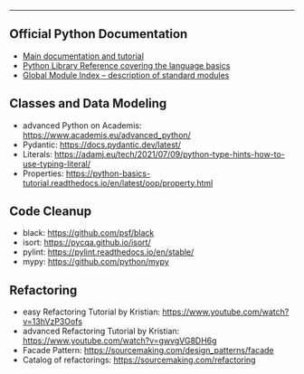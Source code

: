 
----

## Official Python Documentation

* [Main documentation and tutorial](http://www.python.org/doc)
* [Python Library Reference covering the language basics](https://docs.python.org/3/library/index.html)
* [Global Module Index – description of standard modules](https://docs.python.org/3/py-modindex.html)


## Classes and Data Modeling

- advanced Python on Academis: https://www.academis.eu/advanced_python/
- Pydantic: https://docs.pydantic.dev/latest/
- Literals: https://adamj.eu/tech/2021/07/09/python-type-hints-how-to-use-typing-literal/
- Properties: https://python-basics-tutorial.readthedocs.io/en/latest/oop/property.html

## Code Cleanup
- black: https://github.com/psf/black
- isort: https://pycqa.github.io/isort/
- pylint: https://pylint.readthedocs.io/en/stable/
- mypy: https://github.com/python/mypy

## Refactoring
- easy Refactoring Tutorial by Kristian: https://www.youtube.com/watch?v=13hVzP3Oofs
- advanced Refactoring Tutorial by Kristian: https://www.youtube.com/watch?v=gwvgVG8DH6g
- Facade Pattern: https://sourcemaking.com/design_patterns/facade
- Catalog of refactorings: https://sourcemaking.com/refactoring 
